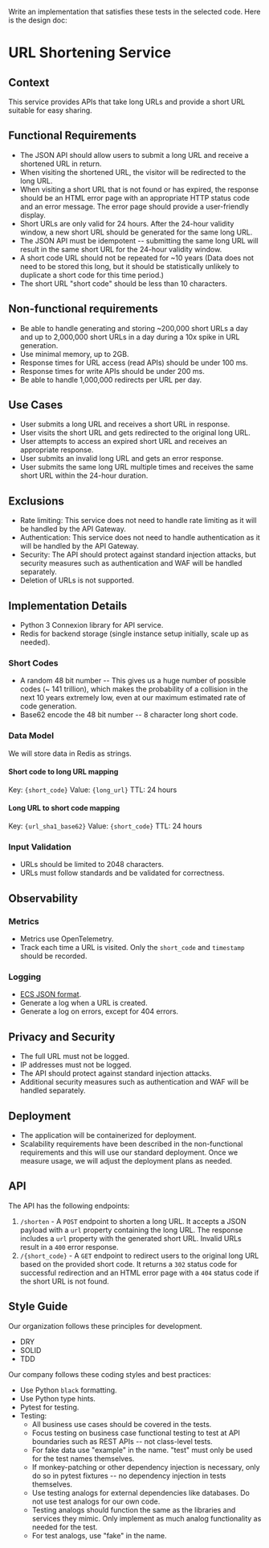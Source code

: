 Write an implementation that satisfies these tests in the selected code. Here is
the design doc:

# URL Shortening Service

## Context

This service provides APIs that take long URLs and provide a short URL suitable
for easy sharing.

## Functional Requirements

- The JSON API should allow users to submit a long URL and receive a shortened
  URL in return.
- When visiting the shortened URL, the visitor will be redirected to the long
  URL.
- When visiting a short URL that is not found or has expired, the response
  should be an HTML error page with an
  appropriate HTTP status code and an error message. The error page should
  provide a user-friendly display.
- Short URLs are only valid for 24 hours. After the 24-hour validity window, a
  new short URL should be generated for the
  same long URL.
- The JSON API must be idempotent -- submitting the same long URL will result in
  the same short URL for the 24-hour
  validity window.
- A short code URL should not be repeated for ~10 years (Data does not need to
  be stored this long, but it should be
  statistically unlikely to duplicate a short code for this time period.)
- The short URL "short code" should be less than 10 characters.

## Non-functional requirements

- Be able to handle generating and storing ~200,000 short URLs a day and up to
  2,000,000 short URLs in a day during a
  10x spike in URL generation.
- Use minimal memory, up to 2GB.
- Response times for URL access (read APIs) should be under 100 ms.
- Response times for write APIs should be under 200 ms.
- Be able to handle 1,000,000 redirects per URL per day.

## Use Cases

- User submits a long URL and receives a short URL in response.
- User visits the short URL and gets redirected to the original long URL.
- User attempts to access an expired short URL and receives an appropriate
  response.
- User submits an invalid long URL and gets an error response.
- User submits the same long URL multiple times and receives the same short URL
  within the 24-hour duration.

## Exclusions

- Rate limiting: This service does not need to handle rate limiting as it will
  be handled by the API Gateway.
- Authentication: This service does not need to handle authentication as it will
  be handled by the API Gateway.
- Security: The API should protect against standard injection attacks, but
  security measures such as authentication and
  WAF will be handled separately.
- Deletion of URLs is not supported.

## Implementation Details

- Python 3 Connexion library for API service.
- Redis for backend storage (single instance setup initially, scale up as
  needed).

### Short Codes

- A random 48 bit number -- This gives us a huge number of possible codes (~ 141
  trillion), which makes the probability
  of a collision in the next 10 years extremely low, even at our maximum
  estimated rate of code generation.
- Base62 encode the 48 bit number -- 8 character long short code.

### Data Model

We will store data in Redis as strings.

#### Short code to long URL mapping

Key: `{short_code}`
Value: `{long_url}`
TTL: 24 hours

#### Long URL to short code mapping

Key: `{url_sha1_base62}`
Value: `{short_code}`
TTL: 24 hours

### Input Validation

- URLs should be limited to 2048 characters.
- URLs must follow standards and be validated for correctness.

## Observability

### Metrics

- Metrics use OpenTelemetry.
- Track each time a URL is visited. Only the `short_code` and `timestamp` should
  be recorded.

### Logging

- [ECS JSON format](https://www.elastic.co/guide/en/ecs/current/ecs-reference.html).
- Generate a log when a URL is created.
- Generate a log on errors, except for 404 errors.

## Privacy and Security

- The full URL must not be logged.
- IP addresses must not be logged.
- The API should protect against standard injection attacks.
- Additional security measures such as authentication and WAF will be handled
  separately.

## Deployment

- The application will be containerized for deployment.
- Scalability requirements have been described in the non-functional
  requirements and this will use our standard
  deployment. Once we measure usage, we will adjust the deployment plans as
  needed.

## API

The API has the following endpoints:

1. `/shorten` - A `POST` endpoint to shorten a long URL. It accepts a JSON
   payload with a `url` property containing the
   long URL. The response includes a `url` property with the generated short
   URL. Invalid URLs result in a `400` error
   response.
2. `/{short_code}` - A `GET` endpoint to redirect users to the original long URL
   based on the provided short code. It
   returns a `302` status code for successful redirection and an HTML error page
   with a `404` status code if the short
   URL is not found.

## Style Guide

Our organization follows these principles for development.

- DRY
- SOLID
- TDD

Our company follows these coding styles and best practices:

- Use Python `black` formatting.
- Use Python type hints.
- Pytest for testing.
- Testing:
    - All business use cases should be covered in the tests.
    - Focus testing on business case functional testing to test at API
      boundaries such as REST APIs -- not class-level
      tests.
    - For fake data use "example" in the name. "test" must only be used for the
      test names themselves.
    - If monkey-patching or other dependency injection is necessary, only do so
      in pytest fixtures -- no dependency
      injection in tests themselves.
    - Use testing analogs for external dependencies like databases. Do not use
      test analogs for our own code.
    - Testing analogs should function the same as the libraries and services
      they mimic. Only implement as much analog
      functionality as needed for the test.
    - For test analogs, use "fake" in the name.

